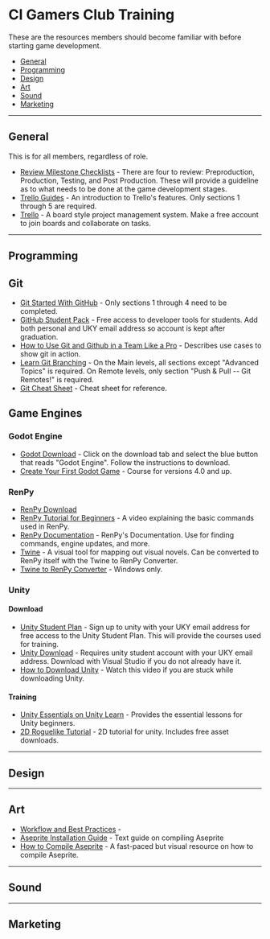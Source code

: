 # CI Gamers Club Training
These are the resources members should become familiar with before starting game development. 

- [General](#general)
- [Programming](#programming)
- [Design](#design)
- [Art](#art)
- [Sound](#sound)
- [Marketing](#marketing)

--------
General
--------
This is for all members, regardless of role.
- [Review Milestone Checklists](https://uky.campuslabs.com/engage/organization/cigamersclub) - There are four to review: Preproduction, Production, Testing, and Post Production. These will provide a guideline as to what needs to be done at the game development stages.
- [Trello Guides](https://trello.com/guide) - An introduction to Trello's features. Only sections 1 through 5 are required.
- [Trello](https://trello.com/) - A board style project management system. Make a free account to join boards and collaborate on tasks.

--------
Programming
--------
## Git
- [Git Started With GitHub](https://www.udemy.com/course/git-started-with-github/) - Only sections 1 through 4 need to be completed.
- [GitHub Student Pack](https://education.github.com/pack) - Free access to developer tools for students. Add both personal and UKY email address so account is kept after graduation.
- [How to Use Git and Github in a Team Like a Pro](https://www.freecodecamp.org/news/how-to-use-git-and-github-in-a-team-like-a-pro/) - Describes use cases to show git in action.
- [Learn Git Branching](https://learngitbranching.js.org/?locale=en_US) - On the Main levels, all sections except "Advanced Topics" is required. On Remote levels, only section "Push & Pull -- Git Remotes!" is required.
- [Git Cheat Sheet](https://education.github.com/git-cheat-sheet-education.pdf) - Cheat sheet for reference.
## Game Engines
### Godot Engine
- [Godot Download](https://godotengine.org/) - Click on the download tab and select the blue button that reads "Godot Engine". Follow the instructions to download.
- [Create Your First Godot Game](https://quiver.dev/tutorials/create-your-first-godot-4-game/) - Course for versions 4.0 and up.
### RenPy
- [RenPy Download](https://www.renpy.org/)
- [RenPy Tutorial for Beginners](https://youtu.be/C3Ldd-5PKCw?si=8WHFsj67ywFu_WC4) - A video explaining the basic commands used in RenPy.
- [RenPy Documentation](https://www.renpy.org/doc/html/) - RenPy's Documentation. Use for finding commands, engine updates, and more.
- [Twine](https://twinery.org/) - A visual tool for mapping out visual novels. Can be converted to RenPy itself with the Twine to RenPy Converter.
- [Twine to RenPy Converter](https://ludowoods.itch.io/twine-to-renpy-tool) - Windows only.
### Unity 
#### Download
- [Unity Student Plan](https://unity.com/products/unity-student) - Sign up to unity with your UKY email address for free access to the Unity Student Plan. This will provide the courses used for training.
- [Unity Download](https://unity.com/) - Requires unity student account with your UKY email address. Download with Visual Studio if you do not already have it.
- [How to Download Unity](https://www.youtube.com/watch?v=Kh_FD0Ypdhg) - Watch this video if you are stuck while downloading Unity.
#### Training
- [Unity Essentials on Unity Learn](https://learn.unity.com/pathway/unity-essentials) - Provides the essential lessons for Unity beginners.
- [2D Roguelike Tutorial](https://learn.unity.com/project/2d-roguelike-tutorial) - 2D tutorial for unity. Includes free asset downloads.
--------
Design
--------

--------
Art
--------
- [Workflow and Best Practices](https://rocketbrush.com/approach/art-outsourcing-workflow) -
- [Aseprite Installation Guide](https://github.com/aseprite/aseprite/blob/main/INSTALL.md) - Text guide on compiling Aseprite
- [How to Compile Aseprite](https://www.youtube.com/watch?v=ccuoYq0ygM8) - A fast-paced but visual resource on how to compile Aseprite.

--------
Sound
--------

--------
Marketing
--------
